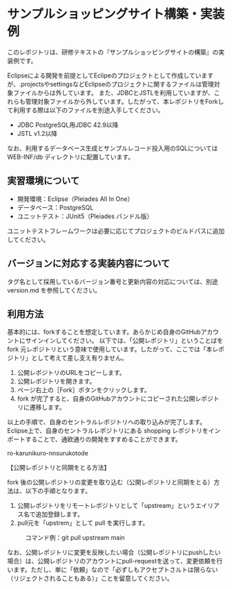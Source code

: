 # サンプルショッピングサイト構築・実装例

このレポジトリは、研修テキストの『サンプルショッピングサイトの構築』の実装例です。

Eclipseによる開発を前提としてEclipeのプロジェクトとして作成していますが、.projectsやsettingsなどEclipseのプロジェクトに関するファイルは管理対象ファイルからは外しています。
また、JDBCとJSTLを利用していますが、これらも管理対象ファイルから外しています。したがって、本レポジトリをForkして利用する際は以下のファイルを別途入手してください。

  - JDBC PostgreSQL用JDBC 42.9以降
  - JSTL v1.2以降

なお、利用するデータベース生成とサンプルレコード投入用のSQLについては WEB-INF/db ディレクトリに配置しています。

## 実習環境について

  - 開発環境：Eclipse（Pleiades All In One）
  - データベース：PostgreSQL
  - ユニットテスト：JUnit5（Pleiades バンドル版）

ユニットテストフレームワークは必要に応じてプロジェクトのビルドパスに追加してください。

## バージョンに対応する実装内容について

タグ名として採用しているバージョン番号と更新内容の対応については、別途 version.md を参照してください。

## 利用方法

基本的には、forkすることを想定しています。あらかじめ自身のGitHubアカウントにサインインしてください。
以下では、「公開レポジトリ」ということばを fork 元レポジトリという意味で使用しています。したがって、ここでは「本レポジトリ」として考えて差し支え有りません。

  1. 公開レポジトリのURLをコピーします。
  2. 公開レポジトリを開きます。
  3. ページ右上の［Fork］ボタンをクリックします。
  4. fork が完了すると、自身のGitHubアカウントにコピーされた公開レポジトリに遷移します。

以上の手順で、自身のセントラルレポジトリへの取り込みが完了します。
Eclipse上で、自身のセントラルレポジトリにある shopping レポジトリをインポートすることで、通欧通りの開発をすすめることができます。

ro-karunikuro-nnsurukotode 


【公開レポジトリと同期をとる方法】

fork 後の公開レポジトリの変更を取り込む（公開レポジトリと同期をとる）方法は、以下の手順となります。

  1. 公開レポジトリをリモートレポジトリとして「upstream」というエイリアス名で追加登録します。
  2. pull元を「upstrem」として pull を実行します。

　　　コマンド例：git pull upstream main

なお、公開レポジトリに変更を反映したい場合（公開レポジトリにpushしたい場合）は、公開レポジトリのアカウントにpull-requestを送って、変更依頼を行います。ただし、単に「依頼」なので「必ずしもアクセプトさルトは限らない（リジェクトされることもある）」ことを留意してください。
